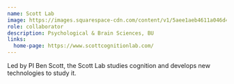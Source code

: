 ```yaml
---
name: Scott Lab
image: https://images.squarespace-cdn.com/content/v1/5aee1aeb4611a046d4fd485c/1527460358719-L0WCSDRZMR5YBKBXT9PG/Untitled.gif?format=2500w
role: collaborator
description: Psychological & Brain Sciences, BU
links:
  home-page: https://www.scottcognitionlab.com/
---
```


Led by PI Ben Scott, the Scott Lab studies cognition and develops new technologies to study it.